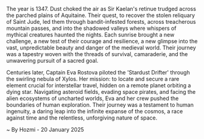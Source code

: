 
The year is 1347.  Dust choked the air as Sir Kaelan's retinue trudged across the parched plains of Aquitaine.  Their quest, to recover the stolen reliquary of Saint Jude, led them through bandit-infested forests, across treacherous mountain passes, and into the shadowed valleys where whispers of mythical creatures haunted the nights.  Each sunrise brought a new challenge, a new test of their courage and resilience, a new glimpse into the vast, unpredictable beauty and danger of the medieval world.  Their journey was a tapestry woven with the threads of survival, camaraderie, and the unwavering pursuit of a sacred goal.

Centuries later, Captain Eva Rostova piloted the 'Stardust Drifter' through the swirling nebula of Xylos.  Her mission: to locate and secure a rare element crucial for interstellar travel, hidden on a remote planet orbiting a dying star.  Navigating asteroid fields, evading space pirates, and facing the alien ecosystems of uncharted worlds, Eva and her crew pushed the boundaries of human exploration.  Their journey was a testament to human ingenuity, a daring leap into the infinite expanse of the cosmos, a race against time and the relentless, unforgiving nature of space.

~ By Hozmi - 20 January 2025
